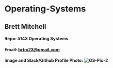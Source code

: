 # Operating-Systems
## Brett Mitchell
#### Repo: 5143 Operating Systems
#### Email: brtm23@gmail.com
#### Image and Slack/Github Profile Photo: ![OS-Pic-2](https://github.com/user-attachments/assets/35580287-50de-4fdf-8664-19e1b71d9662)
